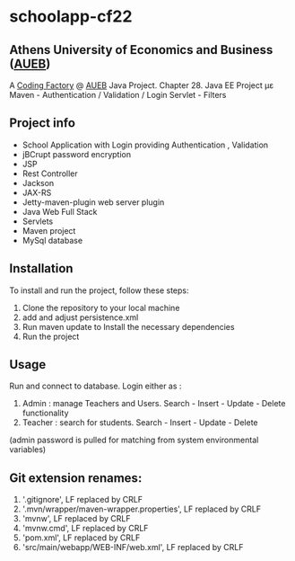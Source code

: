 # schoolapp-cf22

## Athens University of Economics and Business ([AUEB](https://aueb.gr/))
A [Coding Factory](https://codingfactory.aueb.gr/) @ [AUEB](https://aueb.gr/) Java Project. Chapter 28. Java EE Project με Maven - Authentication / Validation / Login Servlet - Filters

## Project info
- School Application with Login providing Authentication , Validation
- jBCrupt password encryption
- JSP
- Rest Controller
- Jackson
- JAX-RS
- Jetty-maven-plugin web server plugin
- Java Web Full Stack
- Servlets
- Maven project
- MySql database

## Installation
To install and run the project, follow these steps:
1. Clone the repository to your local machine
2. add and adjust persistence.xml
2. Run maven update to Install the necessary dependencies
3. Run the project

## Usage
Run and connect to database. Login either as : 
1. Admin : manage Teachers and Users. Search - Insert - Update - Delete functionality
2. Teacher : search for students. Search - Insert - Update - Delete

(admin password is pulled for matching from system environmental variables)

## Git extension renames:
1. '.gitignore', LF replaced by CRLF
2. '.mvn/wrapper/maven-wrapper.properties', LF replaced by CRLF
3. 'mvnw', LF replaced by CRLF
4. 'mvnw.cmd', LF replaced by CRLF
5. 'pom.xml', LF replaced by CRLF
6. 'src/main/webapp/WEB-INF/web.xml', LF replaced by CRLF
